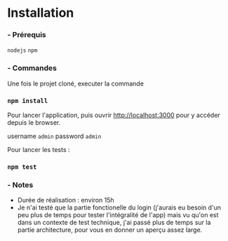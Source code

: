 # Installation

### - Prérequis

`nodejs` `npm`

### - Commandes

Une fois le projet cloné, executer la commande

### `npm install`


Pour lancer l'application, puis ouvrir [http://localhost:3000](http://localhost:3000) pour y accéder depuis le browser.


username `admin`
password `admin`

Pour lancer les tests : 

### `npm test`


### - Notes


- Durée de réalisation : environ 15h
- Je n'ai testé que la partie fonctionelle du login (j'aurais eu besoin d'un peu plus de temps pour tester l'intégralité de l'app)
mais vu qu'on est dans un contexte de test technique, j'ai passé plus de temps sur la partie architecture, pour vous en donner un aperçu assez large.



